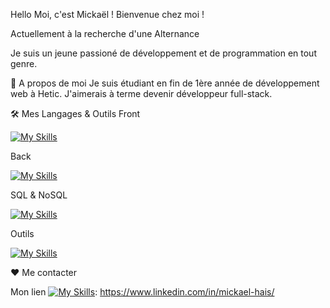 Hello Moi, c'est Mickaël ! Bienvenue chez moi !


Actuellement à la recherche d'une Alternance

Je suis un jeune passioné de développement et de programmation en tout genre.

🧐 A propos de moi
Je suis étudiant en fin de 1ère année de développement web à Hetic.
J'aimerais à terme devenir développeur full-stack.

🛠️ Mes Langages & Outils
Front

[![My Skills](https://skillicons.dev/icons?i=js,html,css,react)](https://skillicons.dev)

Back

[![My Skills](https://skillicons.dev/icons?i=nodejs,py,php,nextjs,django,express)](https://skillicons.dev)

SQL & NoSQL

[![My Skills](https://skillicons.dev/icons?i=postgres,supabase,firebase,mysql,mongodb)](https://skillicons.dev)

Outils

[![My Skills](https://skillicons.dev/icons?i=docker,figma,vscode,ps)](https://skillicons.dev)


❤️ Me contacter

Mon lien [![My Skills](https://skillicons.dev/icons?i=linkedin)](https://skillicons.dev): https://www.linkedin.com/in/mickael-hais/
